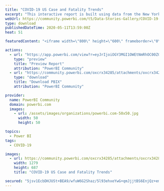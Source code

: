 ```yaml
---
title: "COVID-19 US Case and Fatality Trends"
excerpt: "This interactive report is built using data from the New York Times’ Github-hosted coronavirus dataset . The report’s data updates twice a day, at"
webUrl: https://community.powerbi.com/t5/Data-Stories-Gallery/COVID-19-US-Case-and-Fatality-Trends/m-p/1084820
type: download
publishedDateTime: 2020-05-11T13:59:00Z
heat: 51

featuredContent: "<iframe width=\"800\" height=\"600\" frameborder=\"0\" src=\"https://app.powerbi.com/view?r=eyJrIjoiOGY3MGI1OWEtNmRhOC00ZGRlLWExNWUtY2RkNzdkNDZmNGI0IiwidCI6IjU3MjU2NThmLTU1ZWYtNDBjYy04MGE1LTgzYjA0MDdiNzJkOSIsImMiOjZ9\"></iframe>"

actions:
  - url: "https://app.powerbi.com/view?r=eyJrIjoiOGY3MGI1OWEtNmRhOC00ZGRlLWExNWUtY2RkNzdkNDZmNGI0IiwidCI6IjU3MjU2NThmLTU1ZWYtNDBjYy04MGE1LTgzYjA0MDdiNzJkOSIsImMiOjZ9"
    type: "preview"
    title: "Preview Report"
    attribution: "PowerBI Community"
  - url: "https://community.powerbi.com/oxcrx34285/attachments/oxcrx34285/DataStoriesGallery/3930/2/NEW%20Covid%20Tracker.pbix"
    type: "download"
    title: "Download PBIX"
    attribution: "PowerBI Community"

provider:
  name: PowerBI Community
  domain: powerbi.com
  images:
    - url: /assets/images/organizations/powerbi.com-50x50.jpg
      width: 50
      height: 50

topics:
  - Power BI
tags:
  - COVID-19

images:
  - url: https://community.powerbi.com/oxcrx34285/attachments/oxcrx34285/DataStoriesGallery/3930/1/Annotation%202020-05-11%20155712.png
    width: 1279
    height: 687
    title: "COVID-19 US Case and Fatality Trends"

secured: "5jsv1EcbDHJUSt+BEA9/wfuW6G2Shaz/5l93ehxeYwG+qmJjjtBS6EnjQz+emeuIzvJMAi7JC7ztKZXVfF4SGMmXhCIaV5VoSqQm9iHgYYzegdiAclHYHakPOe70DpymXjEyGxx/B06HWG4nNgn9IijYTar+CKc+THx+6Zbho3huhknUXwLfZ8hhewom7vNpQz+vUWHUirk/syIdXFKWfD7psYsbNDSOT8OEE4jSaEGGXjJJkXUH8v3DgRpQx6N4xxmYgfLAWlVPi4GdzH9K+zXqFNxwZG2uMOn1Hx03jgkFCXWBrwouXh4xQkLEgej1pheNxRJ/dahkTNlsRQKkKFLneJ9LLE8OCPmQ/oKtzY5a+/mTU639b1hxrZvlC9ohxbvfMDw6U95CzJwoeNwuZg==;gHpuq5EZTGF8Y9ajCD3pEQ=="
---
```


